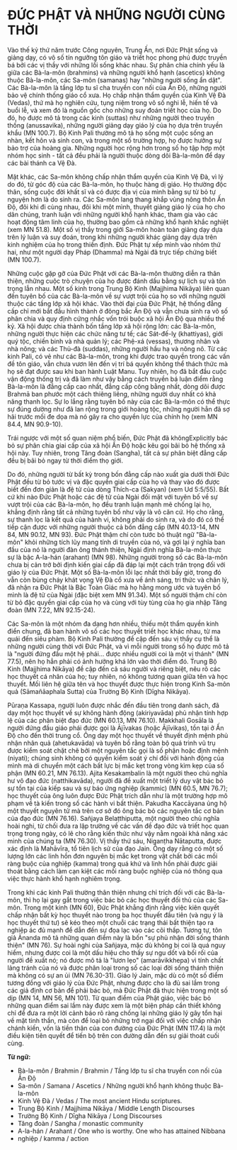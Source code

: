 # ĐỨC PHẬT VÀ NHỮNG NGƯỜI CÙNG THỜI

Vào thế kỷ thứ năm trước Công nguyên, Trung Ấn, nơi Đức Phật sống và giảng dạy, có vô số tín ngưỡng tôn giáo và triết học phong phú được truyền bá bởi các vị thầy với những lối sống khác nhau. Sự phân chia chính yếu là giữa các Bà-la-môn (brahmins) và những người khổ hạnh (ascetics) không thuộc Bà-la-môn, các Sa-môn (samanas) hay "những người sống ẩn dật". Các Bà-la-môn là tầng lớp tu sĩ cha truyền con nối của Ấn Độ, những người bảo vệ chính thống giáo cổ xưa. Họ chấp nhận thẩm quyền của Kinh Vệ Đà (Vedas), thứ mà họ nghiên cứu, tụng niệm trong vô số nghi lễ, hiến tế và buổi lễ, và xem đó là nguồn gốc cho những suy đoán triết học của họ. Do đó, họ được mô tả trong các kinh (suttas) như những người theo truyền thống (anussavika), những người giảng dạy giáo lý của họ dựa trên truyền khẩu (MN 100.7). Bộ Kinh Pali thường mô tả họ sống một cuộc sống an nhàn, kết hôn và sinh con, và trong một số trường hợp, họ được hưởng sự bảo trợ của hoàng gia. Những người học rộng hơn trong số họ tập hợp một nhóm học sinh - tất cả đều phải là người thuộc dòng dõi Bà-la-môn để dạy các bài thánh ca Vệ Đà.

Mặt khác, các Sa-môn không chấp nhận thẩm quyền của Kinh Vệ Đà, vì lý do đó, từ góc độ của các Bà-la-môn, họ thuộc hàng dị giáo. Họ thường độc thân, sống cuộc đời khất sĩ và có được địa vị của mình bằng sự từ bỏ tự nguyện hơn là do sinh ra. Các Sa-môn lang thang khắp vùng nông thôn Ấn Độ, đôi khi đi cùng nhau, đôi khi một mình, thuyết giảng giáo lý của họ cho dân chúng, tranh luận với những người khổ hạnh khác, tham gia vào các hoạt động tâm linh của họ, thường bao gồm cả những khổ hạnh khắc nghiệt (xem MN 51.8). Một số vị thầy trong giới Sa-môn hoàn toàn giảng dạy dựa trên lý luận và suy đoán, trong khi những người khác giảng dạy dựa trên kinh nghiệm của họ trong thiền định. Đức Phật tự xếp mình vào nhóm thứ hai, như một người dạy Pháp (Dhamma) mà Ngài đã trực tiếp chứng biết (MN 100.7).

<!--p2-->

Những cuộc gặp gỡ của Đức Phật với các Bà-la-môn thường diễn ra thân thiện, những cuộc trò chuyện của họ được đánh dấu bằng sự lịch sự và tôn trọng lẫn nhau. Một số kinh trong Trung Bộ Kinh (Majjhima Nikāya) liên quan đến tuyên bố của các Bà-la-môn về sự vượt trội của họ so với những người thuộc các tầng lớp xã hội khác. Vào thời đại của Đức Phật, hệ thống đẳng cấp chỉ mới bắt đầu hình thành ở đông bắc Ấn Độ và vẫn chưa sinh ra vô số phân chia và quy định cứng nhắc vốn trói buộc xã hội Ấn Độ qua nhiều thế kỷ. Xã hội được chia thành bốn tầng lớp xã hội rộng lớn: các Bà-la-môn, những người thực hiện các chức năng tư tế; các Sát-đế-lỵ (khattiyas), giới quý tộc, chiến binh và nhà quản lý; các Phệ-xá (vessas), thương nhân và nhà nông; và các Thủ-đà (suddas), những người hầu hạ và nông nô. Từ các kinh Pali, có vẻ như các Bà-la-môn, trong khi được trao quyền trong các vấn đề tôn giáo, vẫn chưa vươn lên đến vị trí bá quyền không thể thách thức mà họ sẽ đạt được sau khi ban hành Luật Manu. Tuy nhiên, họ đã bắt đầu cuộc vận động thống trị và đã làm như vậy bằng cách truyền bá luận điểm rằng Bà-la-môn là đẳng cấp cao nhất, đẳng cấp công bằng nhất, dòng dõi được Brahmā ban phước một cách thiêng liêng, những người duy nhất có khả năng thanh lọc. Sự lo lắng rằng tuyên bố này của các Bà-la-môn có thể thực sự đúng dường như đã lan rộng trong giới hoàng tộc, những người hẳn đã sợ hãi trước mối đe dọa mà nó gây ra cho quyền lực của chính họ (xem MN 84.4, MN 90.9-10).

<!--p3-->

Trái ngược với một số quan niệm phổ biến, Đức Phật đã khôngExplicitly bác bỏ sự phân chia giai cấp của xã hội Ấn Độ hoặc kêu gọi bãi bỏ hệ thống xã hội này. Tuy nhiên, trong Tăng đoàn (Sangha), tất cả sự phân biệt đẳng cấp đều bị bãi bỏ ngay từ thời điểm thọ giới.

<!--p4-->

Do đó, những người từ bất kỳ trong bốn đẳng cấp nào xuất gia dưới thời Đức Phật đều từ bỏ tước vị và đặc quyền giai cấp của họ và thay vào đó được biết đến đơn giản là đệ tử của dòng Thích-ca (Sakyan) (xem Ud 5:5/55). Bất cứ khi nào Đức Phật hoặc các đệ tử của Ngài đối mặt với tuyên bố về sự vượt trội của các Bà-la-môn, họ đều tranh luận mạnh mẽ chống lại họ, khẳng định rằng tất cả những tuyên bố như vậy là vô căn cứ. Họ cho rằng, sự thanh lọc là kết quả của hành vi, không phải do sinh ra, và do đó có thể tiếp cận được với những người thuộc cả bốn đẳng cấp (MN 40.13-14, MN 84, MN 90.12, MN 93). Đức Phật thậm chí còn tước bỏ thuật ngữ "Bà-la-môn" khỏi những tích lũy mang tính di truyền của nó, và gợi lại ý nghĩa ban đầu của nó là người đàn ông thánh thiện, Ngài định nghĩa Bà-la-môn thực sự là bậc A-la-hán (arahant) (MN 98). Những người trong số các Bà-la-môn chưa bị cản trở bởi định kiến giai cấp đã đáp lại một cách trân trọng đối với giáo lý của Đức Phật. Một số Bà-la-môn lỗi lạc nhất thời bấy giờ, trong đó vẫn còn bùng cháy khát vọng Vệ Đà cổ xưa về ánh sáng, tri thức và chân lý, đã nhận ra Đức Phật là Bậc Toàn Giác mà họ hằng mong ước và tuyên bố mình là đệ tử của Ngài (đặc biệt xem MN 91.34). Một số người thậm chí còn từ bỏ đặc quyền giai cấp của họ và cùng với tùy tùng của họ gia nhập Tăng đoàn (MN 7.22, MN 92.15-24).

<!--p5-->

Các Sa-môn là một nhóm đa dạng hơn nhiều, thiếu một thẩm quyền kinh điển chung, đã ban hành vô số các học thuyết triết học khác nhau, từ ma quái đến siêu phàm. Bộ Kinh Pali thường đề cập đến sáu vị thầy cụ thể là những người cùng thời với Đức Phật, và vì mỗi người trong số họ được mô tả là "người đứng đầu một hệ phái... được nhiều người coi là một vị thánh" (MN 77.5), nên họ hẳn phải có ảnh hưởng khá lớn vào thời điểm đó. Trung Bộ Kinh (Majjhima Nikāya) đề cập đến cả sáu người và riêng biệt, nêu rõ các học thuyết cá nhân của họ; tuy nhiên, nó không tương quan giữa tên và học thuyết. Mối liên hệ giữa tên và học thuyết được thực hiện trong Kinh Sa-môn quả (Sāmañāaphala Sutta) của Trường Bộ Kinh (Dīgha Nikāya).

<!--p6-->

Pūraṇa Kassapa, người luôn được nhắc đến đầu tiên trong danh sách, đã dạy một học thuyết về sự không hành động (akiriyavāda) phủ nhận tính hợp lệ của các phân biệt đạo đức (MN 60.13, MN 76.10). Makkhali Gosāla là người đứng đầu giáo phái được gọi là Ājīvakas (hoặc Ājīvikas), tồn tại ở Ấn Độ cho đến thời trung cổ. Ông dạy một học thuyết về thuyết định mệnh phủ nhận nhân quả (ahetukavāda) và tuyên bố rằng toàn bộ quá trình vũ trụ được kiểm soát chặt chẽ bởi một nguyên tắc gọi là số phận hoặc định mệnh (niyati); chúng sinh không có quyền kiểm soát ý chí đối với hành động của mình mà di chuyển một cách bất lực bị mắc kẹt trong vòng kìm kẹp của số phận (MN 60.21, MN 76.13). Ajita Kesakambalin là một người theo chủ nghĩa hư vô đạo đức (natthikavāda), người đã đề xuất một triết lý duy vật bác bỏ sự tồn tại của kiếp sau và sự báo ứng nghiệp (kammic) (MN 60.5, MN 76.7); học thuyết của ông luôn được Đức Phật trích dẫn như là một trường hợp mô phạm về tà kiến trong số các hành vi bất thiện. Pakudha Kaccāyana ủng hộ một thuyết nguyên tử mà trên cơ sở đó ông bác bỏ các nguyên tắc cơ bản của đạo đức (MN 76.16). Sañjaya Belaṭthiputta, một người theo chủ nghĩa hoài nghi, từ chối đưa ra lập trường về các vấn đề đạo đức và triết học quan trọng trong ngày, có lẽ cho rằng kiến thức như vậy nằm ngoài khả năng xác minh của chúng ta (MN 76.30). Vị thầy thứ sáu, Niganṭha Nātaputta, được xác định là Mahāvīra, tổ tiên lịch sử của đạo Jain. Ông dạy rằng có một số lượng lớn các linh hồn đơn nguyên bị mắc kẹt trong vật chất bởi các mối ràng buộc của nghiệp (kamma) trong quá khứ và linh hồn phải được giải thoát bằng cách làm cạn kiệt các mối ràng buộc nghiệp của nó thông qua việc thực hành khổ hạnh nghiêm trọng.

<!--p7-->

Trong khi các kinh Pali thường thân thiện nhưng chỉ trích đối với các Bà-la-môn, thì họ lại gay gắt trong việc bác bỏ các học thuyết đối thủ của các Sa-môn. Trong một kinh (MN 60), Đức Phật khẳng định rằng việc kiên quyết chấp nhận bất kỳ học thuyết nào trong ba học thuyết đầu tiên (và ngụ ý là học thuyết thứ tư) sẽ kéo theo một chuỗi các trạng thái bất thiện tạo ra nghiệp ác đủ mạnh để dẫn đến sự đọa lạc vào các cõi thấp. Tương tự, tôn giả Ānanda mô tả những quan điểm này là bốn "sự phủ nhận đời sống thánh thiện" (MN 76). Sự hoài nghi của Sañjaya, mặc dù không bị coi là quá nguy hiểm, nhưng được coi là một dấu hiệu cho thấy sự ngu dốt và bối rối của người đề xuất nó; nó được mô tả là "lươn lẹo" (amarāvikkhepa) vì tính chất lảng tránh của nó và được phân loại trong số các loại đời sống thánh thiện mà không có sự an ủi (MN 76.30-31). Giáo lý Jain, mặc dù có một số điểm tương đồng với giáo lý của Đức Phật, nhưng được cho là đủ sai lầm trong các giả định cơ bản để phải bác bỏ, mà Đức Phật đã thực hiện trong một số dịp (MN 14, MN 56, MN 101). Từ quan điểm của Phật giáo, việc bác bỏ những quan điểm sai lầm này được xem là một biện pháp cần thiết không chỉ để đưa ra một lời cảnh báo rõ ràng chống lại những giáo lý gây tổn hại về mặt tinh thần, mà còn để loại bỏ những trở ngại đối với việc chấp nhận chánh kiến, vốn là tiền thân của con đường của Đức Phật (MN 117.4) là một điều kiện tiên quyết để tiến bộ trên con đường dẫn đến sự giải thoát cuối cùng.

<!--p8-->
<!--p9-->

**Từ ngữ:**

- Bà-la-môn / Brahmin / Brahmin / Tầng lớp tu sĩ cha truyền con nối của Ấn Độ
- Sa-môn / Samana / Ascetics / Những người khổ hạnh không thuộc Bà-la-môn
- Kinh Vệ Đà / Vedas / The most ancient Hindu scriptures.
- Trung Bộ Kinh / Majjhima Nikāya / Middle Length Discourses
- Trường Bộ Kinh / Dīgha Nikāya / Long Discourses
- Tăng đoàn / Sangha / monastic community
- A-la-hán / Arahant / One who is worthy. One who has attained Nibbana
- nghiệp / kamma / action